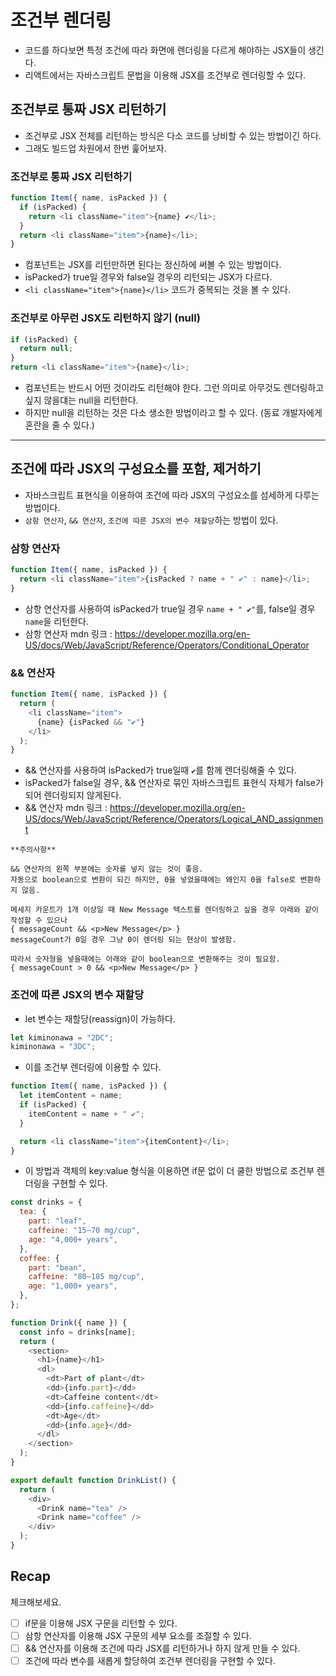 # 조건부 렌더링

- 코드를 하다보면 특정 조건에 따라 화면에 렌더링을 다르게 해야하는 JSX들이 생긴다.
- 리액트에서는 자바스크립트 문법을 이용해 JSX를 조건부로 렌더링할 수 있다.

## 조건부로 통짜 JSX 리턴하기

- 조건부로 JSX 전체를 리턴하는 방식은 다소 코드를 낭비할 수 있는 방법이긴 하다.
- 그래도 빌드업 차원에서 한번 훑어보자.

### 조건부로 통짜 JSX 리턴하기

```js
function Item({ name, isPacked }) {
  if (isPacked) {
    return <li className="item">{name} ✔</li>;
  }
  return <li className="item">{name}</li>;
}
```

- 컴포넌트는 JSX를 리턴만하면 된다는 정신하에 써볼 수 있는 방법이다.
- isPacked가 true일 경우와 false일 경우의 리턴되는 JSX가 다르다.
- `<li className="item">{name}</li>` 코드가 중복되는 것을 볼 수 있다.

### 조건부로 아무런 JSX도 리턴하지 않기 (null)

```js
if (isPacked) {
  return null;
}
return <li className="item">{name}</li>;
```

- 컴포넌트는 반드시 어떤 것이라도 리턴해야 한다. 그런 의미로 아무것도 렌더링하고 싶지 않을댸는 null을 리턴한다.
- 하지만 null을 리턴하는 것은 다소 생소한 방법이라고 할 수 있다. (동료 개발자에게 혼란을 줄 수 있다.)

---

## 조건에 따라 JSX의 구성요소를 포함, 제거하기

- 자바스크립트 표현식을 이용하여 조건에 따라 JSX의 구성요소를 섬세하게 다루는 방법이다.
- `삼항 연산자`, `&& 연산자`, `조건에 따른 JSX의 변수 재할당`하는 방법이 있다.

### 삼항 연산자

```js
function Item({ name, isPacked }) {
  return <li className="item">{isPacked ? name + " ✔" : name}</li>;
}
```

- 삼항 연산자를 사용하여 isPacked가 true일 경우 `name + " ✔"`를, false일 경우 `name`을 리턴한다.
- 삼항 연산자 mdn 링크 : https://developer.mozilla.org/en-US/docs/Web/JavaScript/Reference/Operators/Conditional_Operator

### && 연산자

```js
function Item({ name, isPacked }) {
  return (
    <li className="item">
      {name} {isPacked && "✔"}
    </li>
  );
}
```

- && 연산자를 사용하여 isPacked가 true일때 `✔`를 함께 렌더링해줄 수 있다.
- isPacked가 false일 경우, && 연산자로 묶인 자바스크립트 표현식 자체가 false가 되어 렌더링되지 않게된다.
- && 연산자 mdn 링크 : https://developer.mozilla.org/en-US/docs/Web/JavaScript/Reference/Operators/Logical_AND_assignment

```
**주의사항**

&& 연산자의 왼쪽 부분에는 숫자를 넣지 않는 것이 좋음.
자동으로 boolean으로 변환이 되긴 하지만, 0을 넣었을때에는 왜인지 0을 false로 변환하지 않음.

메세지 카운트가 1개 이상일 때 New Message 텍스트를 렌더링하고 싶을 경우 아래와 같이 작성할 수 있으나
{ messageCount && <p>New Message</p> }
messageCount가 0일 경우 그냥 0이 렌더링 되는 현상이 발생함.

따라서 숫자형을 넣을때에는 아래와 같이 boolean으로 변환해주는 것이 필요함.
{ messageCount > 0 && <p>New Message</p> }
```

### 조건에 따른 JSX의 변수 재할당

- let 변수는 재할당(reassign)이 가능하다.

```js
let kiminonawa = "2DC";
kiminonawa = "3DC";
```

- 이를 조건부 렌더링에 이용할 수 있다.

```js
function Item({ name, isPacked }) {
  let itemContent = name;
  if (isPacked) {
    itemContent = name + " ✔";
  }

  return <li className="item">{itemContent}</li>;
}
```

- 이 방법과 객체의 key:value 형식을 이용하면 if문 없이 더 쿨한 방법으로 조건부 렌더링을 구현할 수 있다.

```js
const drinks = {
  tea: {
    part: "leaf",
    caffeine: "15–70 mg/cup",
    age: "4,000+ years",
  },
  coffee: {
    part: "bean",
    caffeine: "80–185 mg/cup",
    age: "1,000+ years",
  },
};

function Drink({ name }) {
  const info = drinks[name];
  return (
    <section>
      <h1>{name}</h1>
      <dl>
        <dt>Part of plant</dt>
        <dd>{info.part}</dd>
        <dt>Caffeine content</dt>
        <dd>{info.caffeine}</dd>
        <dt>Age</dt>
        <dd>{info.age}</dd>
      </dl>
    </section>
  );
}

export default function DrinkList() {
  return (
    <div>
      <Drink name="tea" />
      <Drink name="coffee" />
    </div>
  );
}
```

## Recap

체크해보세요.

- [ ] if문을 이용해 JSX 구문을 리턴할 수 있다.
- [ ] 삼항 연산자를 이용해 JSX 구문의 세부 요소를 조절할 수 있다.
- [ ] && 연산자를 이용해 조건에 따라 JSX를 리턴하거나 하지 않게 만들 수 있다.
- [ ] 조건에 따라 변수를 새롭게 할당하여 조건부 렌더링을 구현할 수 있다.
